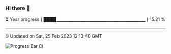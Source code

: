 ### Hi there 👋

⏳ Year progress { ████▁▁▁▁▁▁▁▁▁▁▁▁▁▁▁▁▁▁▁▁▁▁▁▁▁▁ } 15.21 %

---

⏰ Updated on Sat, 25 Feb 2023 12:13:40 GMT

![Progress Bar CI](https://github.com/Shyam-Makwana/GitHub-Actions-Demo/workflows/Progress%20Bar%20CI/badge.svg)
